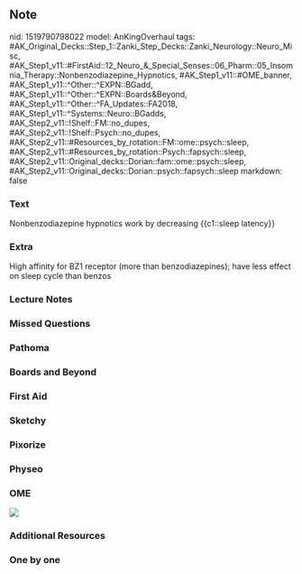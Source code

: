 ## Note
nid: 1519790798022
model: AnKingOverhaul
tags: #AK_Original_Decks::Step_1::Zanki_Step_Decks::Zanki_Neurology::Neuro_Misc, #AK_Step1_v11::#FirstAid::12_Neuro_&_Special_Senses::06_Pharm::05_Insomnia_Therapy::Nonbenzodiazepine_Hypnotics, #AK_Step1_v11::#OME_banner, #AK_Step1_v11::^Other::^EXPN::BGadd, #AK_Step1_v11::^Other::^EXPN::Boards&Beyond, #AK_Step1_v11::^Other::^FA_Updates::FA2018, #AK_Step1_v11::^Systems::Neuro::BGadds, #AK_Step2_v11::!Shelf::FM::no_dupes, #AK_Step2_v11::!Shelf::Psych::no_dupes, #AK_Step2_v11::#Resources_by_rotation::FM::ome::psych::sleep, #AK_Step2_v11::#Resources_by_rotation::Psych::fapsych::sleep, #AK_Step2_v11::Original_decks::Dorian::fam::ome::psych::sleep, #AK_Step2_v11::Original_decks::Dorian::psych::fapsych::sleep
markdown: false

### Text
Nonbenzodiazepine hypnotics work by decreasing {{c1::sleep latency}}

### Extra
High affinity for BZ1 receptor (more than benzodiazepines); have less effect on sleep cycle than benzos

### Lecture Notes


### Missed Questions


### Pathoma


### Boards and Beyond


### First Aid


### Sketchy


### Pixorize


### Physeo


### OME
<div class="ome-widget">
  <a href="https://onlinemeded.org?ref=anki"><img src=
  "_OME_AnkiFlashcards_General_7.png"></a>
</div>

### Additional Resources


### One by one

